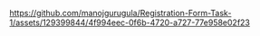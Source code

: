 


https://github.com/manojgurugula/Registration-Form-Task-1/assets/129399844/4f994eec-0f6b-4720-a727-77e958e02f23

